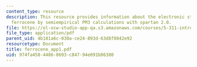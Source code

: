 ```yaml
---
content_type: resource
description: This resource provides information about the electronic structure of
  ferrocene by semiempirical PM3 calculations with spartan 2.0.
file: https://ol-ocw-studio-app-qa.s3.amazonaws.com/courses/5-311-introductory-chemical-experimentation-fall-2005/974fa45844868693c84794e091b06380_ferrocene_app1.pdf
file_type: application/pdf
parent_uid: 4b181a6c-030a-ce24-893d-63d8f0842e92
resourcetype: Document
title: ferrocene_app1.pdf
uid: 974fa458-4486-8693-c847-94e091b06380
---
```

